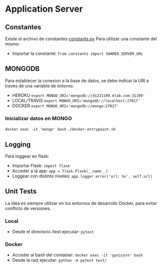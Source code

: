 # Application Server

## Constantes
Existe el archivo de constantes [constants.py](constants.py)
Para utilizar una constante del mismo:
* Importar la constante: `from constants import SHARED_SERVER_URL`

## MONGODB
Para establecer la conexion a la base de datos, se debe indicar la URI a traves de una variable de entorno.  
* HEROKU `export MONGO_URI='mongodb://ds231199.mlab.com:31199'`  
* LOCAL/TRAVIS  `export MONGO_URI='mongodb://localhost:27017'`  
* DOCKER `export MONGO_URI='mongodb://mongo:27017'`  

### Inicializar datos en MONGO
`docker exec -it 'mongo' bash`
`./docker-entrypoint.sh`

## Logging
Para loggear en flask:
* Importar Flask: `import flask`
* Acceder a la app: `app = flask.Flask(__name__)`
* Loggear con distinto niveles: `app.logger.error('url: %s', self.url)`

## Unit Tests

La idea es siempre utilizar en los entornos de desarrollo Docker, para evitar conflicto de versiones.

### Local
* Desde el directorio /test ejecutar: `pytest` 

### Docker
* Acceder al bash del container: `docker exec -it 'gunicorn' bash`
* Desde la raiz ejecutar: `python -m pytest test/`





